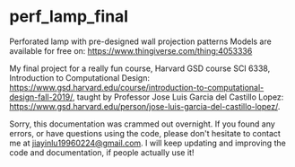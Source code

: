# perf_lamp_final
Perforated lamp with pre-designed wall projection patterns
Models are available for free on: https://www.thingiverse.com/thing:4053336

My final project for a really fun course, Harvard GSD course SCI 6338, Introduction to Computational Design: https://www.gsd.harvard.edu/course/introduction-to-computational-design-fall-2019/, taught by Professor Jose Luis Garcia del Castillo Lopez: https://www.gsd.harvard.edu/person/jose-luis-garcia-del-castillo-lopez/.

Sorry, this documentation was crammed out overnight. If you found any errors, or have questions using the code, please don't hesitate to contact me at jiayinlu19960224@gmail.com. 
I will keep updating and improving the code and documentation, if people actually use it! 
